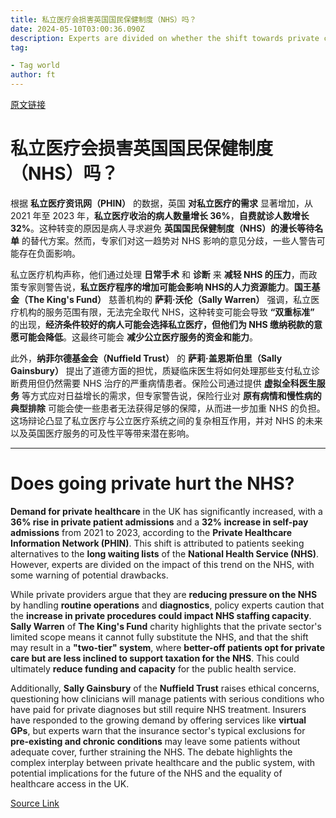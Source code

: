 ```yaml
---
title: 私立医疗会损害英国国民保健制度（NHS）吗？
date: 2024-05-10T03:00:36.090Z
description: Experts are divided on whether the shift towards private care is good or bad for the public health service in the long term
tag: 

- Tag world
author: ft
---
```


[原文链接](https://ft.com/content/f690347e-f3c0-41b4-9b11-36dd6cd3b1f8)

# 私立医疗会损害英国国民保健制度（NHS）吗？

根据 **私立医疗资讯网（PHIN）** 的数据，英国 **对私立医疗的需求** 显著增加，从 2021 年至 2023 年，**私立医疗收治的病人数量增长 36%**，**自费就诊人数增长 32%**。这种转变的原因是病人寻求避免 **英国国民保健制度（NHS）的漫长等待名单** 的替代方案。然而，专家们对这一趋势对 NHS 影响的意见分歧，一些人警告可能存在负面影响。

私立医疗机构声称，他们通过处理 **日常手术** 和 **诊断** 来 **减轻 NHS 的压力**，而政策专家则警告说，**私立医疗程序的增加可能会影响 NHS的人力资源能力**。**国王基金（The King's Fund）** 慈善机构的 **萨莉·沃伦（Sally Warren）** 强调，私立医疗机构的服务范围有限，无法完全取代 NHS，这种转变可能会导致 **“双重标准”** 的出现，**经济条件较好的病人可能会选择私立医疗，但他们为 NHS 缴纳税款的意愿可能会降低**。这最终可能会 **减少公立医疗服务的资金和能力**。

此外，**纳菲尔德基金会（Nuffield Trust）** 的 **萨莉·盖恩斯伯里（Sally Gainsbury）** 提出了道德方面的担忧，质疑临床医生将如何处理那些支付私立诊断费用但仍然需要 NHS 治疗的严重病情患者。保险公司通过提供 **虚拟全科医生服务** 等方式应对日益增长的需求，但专家警告说，保险行业对 **原有病情和慢性病的典型排除** 可能会使一些患者无法获得足够的保障，从而进一步加重 NHS 的负担。这场辩论凸显了私立医疗与公立医疗系统之间的复杂相互作用，并对 NHS 的未来以及英国医疗服务的可及性平等带来潜在影响。

---

# Does going private hurt the NHS? 

**Demand for private healthcare** in the UK has significantly increased, with a **36% rise in private patient admissions** and a **32% increase in self-pay admissions** from 2021 to 2023, according to the **Private Healthcare Information Network (PHIN)**. This shift is attributed to patients seeking alternatives to the **long waiting lists** of the **National Health Service (NHS)**. However, experts are divided on the impact of this trend on the NHS, with some warning of potential drawbacks. 

While private providers argue that they are **reducing pressure on the NHS** by handling **routine operations** and **diagnostics**, policy experts caution that the **increase in private procedures could impact NHS staffing capacity**. **Sally Warren** of **The King's Fund** charity highlights that the private sector's limited scope means it cannot fully substitute the NHS, and that the shift may result in a **"two-tier" system**, where **better-off patients opt for private care but are less inclined to support taxation for the NHS**. This could ultimately **reduce funding and capacity** for the public health service. 

Additionally, **Sally Gainsbury** of the **Nuffield Trust** raises ethical concerns, questioning how clinicians will manage patients with serious conditions who have paid for private diagnoses but still require NHS treatment. Insurers have responded to the growing demand by offering services like **virtual GPs**, but experts warn that the insurance sector's typical exclusions for **pre-existing and chronic conditions** may leave some patients without adequate cover, further straining the NHS. The debate highlights the complex interplay between private healthcare and the public system, with potential implications for the future of the NHS and the equality of healthcare access in the UK.

[Source Link](https://ft.com/content/f690347e-f3c0-41b4-9b11-36dd6cd3b1f8)

